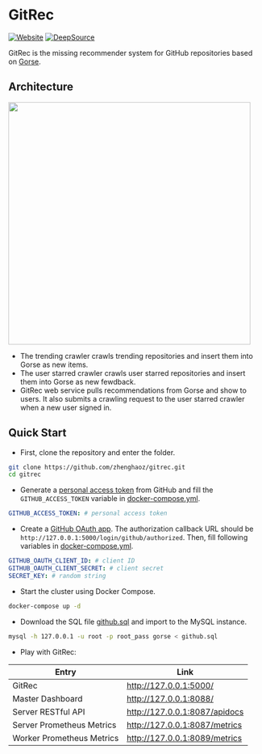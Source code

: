 # GitRec

[![Website](https://img.shields.io/website?url=https%3A%2F%2Fgitrec.gorse.io)](https://gitrec.gorse.io)
[![DeepSource](https://deepsource.io/gh/zhenghaoz/gitrec.svg/?label=active+issues&token=ZnHSLOJyn5VxtqPIJ17wpVa5)](https://deepsource.io/gh/zhenghaoz/gitrec/?ref=repository-badge)

GitRec is the missing recommender system for GitHub repositories based on [Gorse](https://github.com/zhenghaoz/gorse).

## Architecture

<img width="480px" src="https://github.com/zhenghaoz/gitrec/blob/master/assets/architecture.png">

- The trending crawler crawls trending repositories and insert them into Gorse as new items.
- The user starred crawler crawls user starred repositories and insert them into Gorse as new fewdback.
- GitRec web service pulls recommendations from Gorse and show to users. It also submits a crawling request to the user starred crawler when a new user signed in.

## Quick Start

- First, clone the repository and enter the folder.

```bash
git clone https://github.com/zhenghaoz/gitrec.git
cd gitrec
```

- Generate a [personal access token](https://github.com/settings/tokens) from GitHub and fill the `GITHUB_ACCESS_TOKEN` variable in [docker-compose.yml](https://github.com/zhenghaoz/gitrec/blob/master/docker-compose.yml).

```yaml
GITHUB_ACCESS_TOKEN: # personal access token
```

- Create a [GitHub OAuth app](https://github.com/settings/developers). The authorization callback URL should be `http://127.0.0.1:5000/login/github/authorized`. Then, fill following variables in [docker-compose.yml](https://github.com/zhenghaoz/gitrec/blob/master/docker-compose.yml).

```yaml
GITHUB_OAUTH_CLIENT_ID: # client ID
GITHUB_OAUTH_CLIENT_SECRET: # client secret
SECRET_KEY: # random string
```

- Start the cluster using Docker Compose.

```bash
docker-compose up -d
```

- Download the SQL file [github.sql](https://cdn.gorse.io/example/github.sql) and import to the MySQL instance.

```bash
mysql -h 127.0.0.1 -u root -p root_pass gorse < github.sql
```

- Play with GitRec:

| Entry                     | Link                          |
| ------------------------- | ----------------------------- |
| GitRec                    | http://127.0.0.1:5000/        |
| Master Dashboard          | http://127.0.0.1:8088/        |
| Server RESTful API        | http://127.0.0.1:8087/apidocs |
| Server Prometheus Metrics | http://127.0.0.1:8087/metrics |
| Worker Prometheus Metrics | http://127.0.0.1:8089/metrics |
